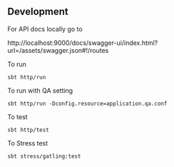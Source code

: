 
## Development

For API docs locally go to

http://localhost:9000/docs/swagger-ui/index.html?url=/assets/swagger.json#!/routes


To run

 `sbt http/run`

To run with QA setting 

  `sbt http/run -Dconfig.resource=application.qa.conf`

To test

 `sbt http/test`

To Stress test

 `sbt stress/gatling:test`

